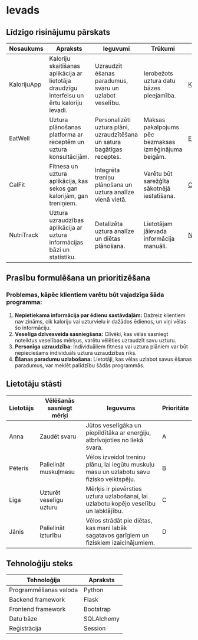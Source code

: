 # Ievads

## Līdzīgo risinājumu pārskats

| Nosaukums    | Apraksts                                       | Ieguvumi                                    | Trūkumi                                 | Avots                                  |
|--------------|------------------------------------------------|----------------------------------------------|-----------------------------------------|----------------------------------------|
| KalorijuApp  | Kaloriju skaitīšanas aplikācija ar lietotāja draudzīgu interfeisu un ērtu kaloriju ievadi. | Uzraudzīt ēšanas paradumus, svaru un uzlabot veselību. | Ierobežots uztura datu bāzes pieejamība. | [KalorijuApp](https://www.kalorijuapp.com) |
| EatWell      | Uztura plānošanas platforma ar receptēm un uztura konsultācijām. | Personalizēti uztura plāni, uzraudzītēšana un satura bagātīgas receptes. | Maksas pakalpojums pēc bezmaksas izmēģinājuma beigām. | [EatWell](https://www.eatwell.com) |
| CalFit       | Fitnesa un uztura aplikācija, kas sekos gan kalorijām, gan treniņiem. | Integrēta treniņu plānošana un uztura analīze vienā vietā. | Varētu būt sarežģīta sākotnējā iestatīšana. | [CalFit](https://www.calfitapp.com) |
| NutriTrack   | Uztura uzraudzības aplikācija ar uztura informācijas bāzi un statistiku. | Detalizēta uztura analīze un diētas plānošana. | Lietotājam jāievada informācija manuāli. | [NutriTrack](https://www.nutritrackapp.com) |

## Prasību formulēšana un prioritizēšana

### Problemas, kāpēc klientiem varētu būt vajadzīga šāda programma:

1. **Nepietiekama informācija par ēdienu sastāvdaļām:** Dažreiz klientiem nav zināms, cik kaloriju vai uzturvielu ir dažādos ēdienos, un viņi vēlas šo informāciju.
2. **Veselīga dzīvesveida sasniegšana:** Cilvēki, kas vēlas sasniegt noteiktus veselības mērķus, varētu vēlēties uzraudzīt savu uzturu.
3. **Personīga uzraudzība:** Individuāliem fitnesa vai uztura plāniem var būt nepieciešams individuāls uztura uzraudzības rīks.
4. **Ēšanas paradumu uzlabošana:** Lietotāji, kas vēlas uzlabot savus ēšanas paradumus, var meklēt palīdzību šādās programmās.

## Lietotāju stāsti

| Lietotājs  | Vēlēšanās sasniegt mērķi | Ieguvums                                   | Prioritāte |
|------------|-------------------------|---------------------------------------------|------------|
| Anna       | Zaudēt svaru            | Jūtos veselīgāka un piepildītāka ar enerģiju, atbrīvojoties no liekā svara. | A          |
| Pēteris    | Palielināt muskuļmasu  | Vēlos izveidot treniņu plānu, lai iegūtu muskuļu masu un uzlabotu savu fizisko veiktspēju. | B          |
| Līga       | Uzturēt veselīgu uzturu| Mērķis ir pievērsties uztura uzlabošanai, lai uzlabotu kopējo veselību un labklājību. | C          |
| Jānis      | Palielināt izturību     | Vēlos strādāt pie diētas, kas mani labāk sagatavos garīgiem un fiziskiem izaicinājumiem. | D          |

## Tehnoloģiju steks

| Tehnoloģija          | Apraksts                                       |
|----------------------|------------------------------------------------|
| Programmēšanas valoda| Python                                         |
| Backend framework    | Flask                                          |
| Frontend framework   | Bootstrap                                      |
| Datu bāze            | SQLAlchemy                                     |
| Reģistrācija         | Session                                        |
